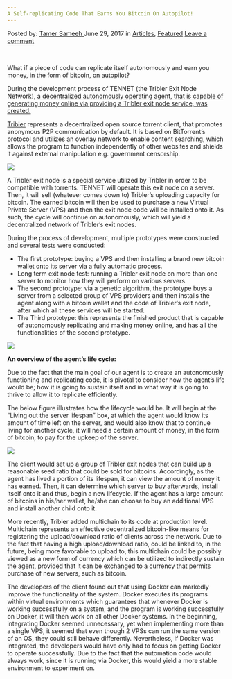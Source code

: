 ```yaml
---
A Self-replicating Code That Earns You Bitcoin On Autopilot!
---
```

<article class="post-listing post-20964 post type-post status-publish format-standard has-post-thumbnail hentry category-articles category-deepdot-news tag-autopilot tag-bitcoin tag-code tag-earns tag-selfreplicating">
    <div class="post-inner">
    <p class="post-meta">
    <span>Posted by: <a href="https://www.deepdotweb.com/author/tamersameeh/" title="">Tamer Sameeh </a></span>
    <span>June 29, 2017</span>
    <span>in <a href="https://www.deepdotweb.com/category/articles/" rel="category tag">Articles</a>, <a href="https://www.deepdotweb.com/category/deepdot-news/" rel="category tag">Featured</a></span>
    <span><a href="https://www.deepdotweb.com/2017/06/29/self-replicating-code-earns-bitcoin-autopilot/#respond">Leave a comment</a></span>
    </p>
    <div class="clear"></div>
    <div class="entry">
    <p>&nbsp;</p>
    <p>What if a piece of code can replicate itself autonomously and earn you money, in the form of bitcoin, on autopilot?</p>
    <p>During the development process of TENNET (the Tribler Exit Node Network), <a href="https://repository.tudelft.nl/islandora/object/uuid:a1b443c7-8b37-4263-ae96-d38bc8b8f397">a decentralized autonomously operating agent, that is capable of generating money online via providing a Tribler exit node service, was created.</a></p>
    <p><a href="https://www.google.com.eg/url?sa=t&amp;rct=j&amp;q=&amp;esrc=s&amp;source=web&amp;cd=1&amp;cad=rja&amp;uact=8&amp;ved=0ahUKEwjaqsvQ3LvUAhUDJlAKHbFnCEAQFggmMAA&amp;url=https%3A%2F%2Fwww.tribler.org%2F&amp;usg=AFQjCNGuDd02_Jnb8CrIBHmZLWXQ12UV9A&amp;sig2=trVc5z1N9PcTM4V1_CdZtA">Tribler</a> represents a decentralized open source torrent client, that promotes anonymous P2P communication by default. It is based on BitTorrent&#8217;s protocol and utilizes an overlay network to enable content searching, which allows the program to function independently of other websites and shields it against external manipulation e.g. government censorship.</p>
    <p><img class="wp-image-20970 aligncenter" src="https://www.deepdotweb.com/wp-content/uploads/2017/06/word-image-186.jpeg" srcset="https://www.deepdotweb.com/wp-content/uploads/2017/06/word-image-186.jpeg 400w, https://www.deepdotweb.com/wp-content/uploads/2017/06/word-image-186-300x211.jpeg 300w" sizes="(max-width: 400px) 100vw, 400px" /></p>
    <p>A Tribler exit node is a special service utilized by Tribler in order to be compatible with torrents. TENNET will operate this exit node on a server. Then, it will sell (whatever comes down to) Tribler&#8217;s uploading capacity for bitcoin. The earned bitcoin will then be used to purchase a new Virtual Private Server (VPS) and then the exit node code will be installed onto it. As such, the cycle will continue on autonomously, which will yield a decentralized network of Tribler&#8217;s exit nodes.</p>
    <p>During the process of development, multiple prototypes were constructed and several tests were conducted:</p>
    <ul>
    <li>The first prototype: buying a VPS and then installing a brand new bitcoin wallet onto its server via a fully automatic process.</li>
    <li>Long term exit node test: running a Tribler exit node on more than one server to monitor how they will perform on various servers.</li>
    <li>The second prototype: via a genetic algorithm, the prototype buys a server from a selected group of VPS providers and then installs the agent along with a bitcoin wallet and the code of Tribler&#8217;s exit node, after which all these services will be started.</li>
    <li>The Third prototype: this represents the finished product that is capable of autonomously replicating and making money online, and has all the functionalities of the second prototype.</li>
    </ul>
    <p><img class="wp-image-20971 aligncenter" src="https://www.deepdotweb.com/wp-content/uploads/2017/06/word-image-52.png" srcset="https://www.deepdotweb.com/wp-content/uploads/2017/06/word-image-52.png 400w, https://www.deepdotweb.com/wp-content/uploads/2017/06/word-image-52-150x150.png 150w, https://www.deepdotweb.com/wp-content/uploads/2017/06/word-image-52-300x300.png 300w, https://www.deepdotweb.com/wp-content/uploads/2017/06/word-image-52-55x55.png 55w, https://www.deepdotweb.com/wp-content/uploads/2017/06/word-image-52-50x50.png 50w" sizes="(max-width: 400px) 100vw, 400px" /></p>
    <p><strong>An overview of the agent&#8217;s life cycle:</strong></p>
    <p>Due to the fact that the main goal of our agent is to create an autonomously functioning and replicating code, it is pivotal to consider how the agent&#8217;s life would be; how it is going to sustain itself and in what way it is going to thrive to allow it to replicate efficiently.</p>
    <p>The below figure illustrates how the lifecycle would be. It will begin at the &#8220;Living out the server lifespan&#8221; box, at which the agent would know its amount of time left on the server, and would also know that to continue living for another cycle, it will need a certain amount of money, in the form of bitcoin, to pay for the upkeep of the server.</p>
    <p><img class="wp-image-20972 aligncenter" src="https://www.deepdotweb.com/wp-content/uploads/2017/06/word-image-53.png" srcset="https://www.deepdotweb.com/wp-content/uploads/2017/06/word-image-53.png 565w, https://www.deepdotweb.com/wp-content/uploads/2017/06/word-image-53-300x246.png 300w" sizes="(max-width: 565px) 100vw, 565px" /></p>
    <p>The client would set up a group of Tribler exit nodes that can build up a reasonable seed ratio that could be sold for bitcoins. Accordingly, as the agent has lived a portion of its lifespan, it can view the amount of money it has earned. Then, it can determine which server to buy afterwards, install itself onto it and thus, begin a new lifecycle. If the agent has a large amount of bitcoins in his/her wallet, he/she can choose to buy an additional VPS and install another child onto it.</p>
    <p>More recently, Tribler added multichain to its code at production level. Multichain represents an effective decentralized bitcoin-like means for registering the upload/download ratio of clients across the network. Due to the fact that having a high upload/download ratio, could be linked to, in the future, being more favorable to upload to, this multichain could be possibly viewed as a new form of currency which can be utilized to indirectly sustain the agent, provided that it can be exchanged to a currency that permits purchase of new servers, such as bitcoin.</p>
    <p>The developers of the client found out that using Docker can markedly improve the functionality of the system. Docker executes its programs within virtual environments which guarantees that whenever Docker is working successfully on a system, and the program is working successfully on Docker, it will then work on all other Docker systems. In the beginning, integrating Docker seemed unnecessary, yet when implementing more than a single VPS, it seemed that even though 2 VPSs can run the same version of an OS, they could still behave differently. Nevertheless, if Docker was integrated, the developers would have only had to focus on getting Docker to operate successfully. Due to the fact that the automation code would always work, since it is running via Docker, this would yield a more stable environment to experiment on.</p>
    </div>
    <span style="display:none"><a href="https://www.deepdotweb.com/tag/autopilot/" rel="tag">autopilot</a> <a href="https://www.deepdotweb.com/tag/bitcoin/" rel="tag">bitcoin</a> <a href="https://www.deepdotweb.com/tag/code/" rel="tag">code</a> <a href="https://www.deepdotweb.com/tag/earns/" rel="tag">earns</a> <a href="https://www.deepdotweb.com/tag/selfreplicating/" rel="tag">selfreplicating</a></span> <span style="display:none" class="updated">2017-06-29</span>
    <div style="display:none" class="vcard author" itemprop="author" itemscope itemtype="http://schema.org/Person"><strong class="fn" itemprop="name"><a href="https://www.deepdotweb.com/author/tamersameeh/" title="Posts by Tamer Sameeh" rel="author">Tamer Sameeh</a></strong></div>
    </div>
</article>

